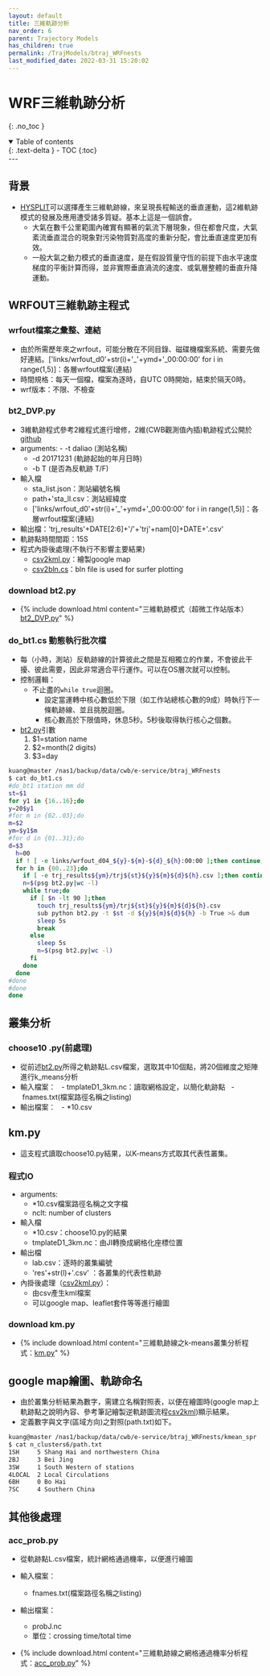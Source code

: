```yaml
---
layout: default
title: 三維軌跡分析
nav_order: 6
parent: Trajectory Models
has_children: true
permalink: /TrajModels/btraj_WRFnests
last_modified_date: 2022-03-31 15:20:02
---
```


# WRF三維軌跡分析
{: .no_toc }

<details open markdown="block">
  <summary>
    Table of contents
  </summary>
  {: .text-delta }
- TOC
{:toc}
</details>
---

## 背景
- [HYSPLIT][HYSPLIT]可以選擇產生三維軌跡線，來呈現長程輸送的垂直運動，這2維軌跡模式的發展及應用遭受諸多質疑。基本上這是一個誤會。
  - 大氣在數千公里範圍內確實有顯著的氣流下層現象，但在都會尺度，大氣紊流垂直混合的現象對污染物質對高度的重新分配，會比垂直速度更加有效。
  - 一般大氣之動力模式的垂直速度，是在假設質量守恆的前提下由水平速度梯度的平衡計算而得，並非實際垂直渦流的速度、或氣層整體的垂直升降運動。
  

## WRFOUT三維軌跡主程式
### wrfout檔案之彙整、連結
- 由於所需歷年來之wrfout，可能分散在不同目錄、磁碟機檔案系統、需要先做好連結。['links/wrfout_d0'+str(i)+'_'+ymd+'_00:00:00' for i in range(1,5)]：各層wrfout檔案(連結)
- 時間規格：每天一個檔，檔案為逐時，自UTC 0時開始，結束於隔天0時。
- wrf版本：不限、不檢查

### bt2_DVP.py
- 3維軌跡程式參考2維程式進行增修，2維(CWB觀測值內插)軌跡程式公開於[github](https://github.com/sinotec2/rd_cwbDay/blob/master/traj2kml.py)
- arguments:
  - \-t daliao (測站名稱)
  - \-d 20171231 (軌跡起始的年月日時)
  - \-b T (是否為反軌跡 T/F)
- 輸入檔
  - sta_list.json：測站編號名稱
  - path+'sta_ll.csv：測站經緯度
  - ['links/wrfout_d0'+str(i)+'_'+ymd+'_00:00:00' for i in range(1,5)]：各層wrfout檔案(連結)
- 輸出檔：'trj_results'+DATE[2:6]+'/'+'trj'+nam[0]+DATE+'.csv'
- 軌跡點時間間距：15S
- 程式內掛後處理(不執行不影響主要結果)
  - [csv2kml.py][csv2kml]：繪製google map
  - [csv2bln.cs](https://sinotec2.github.io/Focus-on-Air-Quality/wind_models/CODiS/traj/#csv2bln)：bln file is used for surfer plotting

### download bt2.py

- {% include download.html content="三維軌跡模式（超微工作站版本）[bt2_DVP.py](https://github.com/sinotec2/Focus-on-Air-Quality/blob/main/TrajModels/btraj_WRFnests/bt2_DVP.py)" %}

### do_bt1.cs 動態執行批次檔
- 每（小時，測站）反軌跡線的計算彼此之間是互相獨立的作業，不會彼此干擾、彼此需要，因此非常適合平行運作。可以在OS層次就可以控制。
- 控制邏輯：
  - 不止盡的`while true`迴圈。
    - 設定當運轉中核心數低於下限（如工作站總核心數的9成）時執行下一條軌跡線、並且挑脫迴圈。
    - 核心數高於下限值時，休息5秒。5秒後取得執行核心之個數。
- [bt2.py][bt2]引數
  1. $1=station name
  2. $2=month(2 digits)
  3. $3=day

```bash
kuang@master /nas1/backup/data/cwb/e-service/btraj_WRFnests
$ cat do_bt1.cs
#do_bt1 station mm dd
st=$1
for y1 in {16..16};do
y=20$y1
#for m in {02..03};do
m=$2
ym=$y1$m
#for d in {01..31};do
d=$3
  h=00
  if ! [ -e links/wrfout_d04_${y}-${m}-${d}_${h}:00:00 ];then continue;fi
  for h in {00..23};do
    if [ -e trj_results${ym}/trj${st}${y}${m}${d}${h}.csv ];then continue;fi
    n=$(psg bt2.py|wc -l)
    while true;do
      if [ $n -lt 90 ];then
        touch trj_results${ym}/trj${st}${y}${m}${d}${h}.csv
        sub python bt2.py -t $st -d ${y}${m}${d}${h} -b True >& dum
        sleep 5s
        break
      else
        sleep 5s
        n=$(psg bt2.py|wc -l)
      fi
    done
  done
#done
#done
done
```

## 叢集分析
### choose10 .py(前處理)
- 從前述[bt2.py](#bt2_DVP_py)所得之軌跡點L.csv檔案，選取其中10個點，將20個維度之矩陣進行k_means分析
- 輸入檔案：
  - tmplateD1_3km.nc：讀取網格設定，以簡化軌跡點
  - fnames.txt(檔案路徑名稱之listing)
- 輸出檔案：
  - *10.csv

## km.py
- 這支程式讀取choose10.py結果，以K-means方式取其代表性叢集。

### 程式IO
- arguments:
  - *10.csv檔案路徑名稱之文字檔
  - nclt: number of clusters
- 輸入檔
  - *10.csv：choose10.py的結果
  - tmplateD1_3km.nc：由JI轉換成網格化座標位置
- 輸出檔
  - lab.csv：逐時的叢集編號
  - 'res'+str(l)+'.csv' ：各叢集的代表性軌跡
- 內掛後處理（[csv2kml.py][csv2kml]）：
  - 由csv產生kml檔案
  - 可以google map、leaflet套件等等進行繪圖

### download km.py

- {% include download.html content="三維軌跡線之k-means叢集分析程式：[km.py](https://github.com/sinotec2/Focus-on-Air-Quality/blob/main/TrajModels/btraj_WRFnests/km.py)" %}

## google map繪圖、軌跡命名
- 由於叢集分析結果為數字，需建立名稱對照表，以便在繪圖時(google map上軌跡點之說明內容、參考筆記繪製逆軌跡圖流程[csv2kml][csv2kml])顯示結果。
- 定義數字與文字(區域方向)之對照(path.txt)如下。

```bash
kuang@master /nas1/backup/data/cwb/e-service/btraj_WRFnests/kmean_spr
$ cat n_clusters6/path.txt
1SH     5 Shang Hai and northwestern China
2BJ     3 Bei Jing
3SW     1 South Western of stations
4LOCAL  2 Local Circulations
6BH     0 Bo Hai
7SC     4 Southern China
```

## 其他後處理
### acc_prob.py
- 從軌跡點L.csv檔案，統計網格通過機率，以便進行繪圖
- 輸入檔案：
  - fnames.txt(檔案路徑名稱之listing)
- 輸出檔案：
  - probJ.nc
  - 單位：crossing time/total time

- {% include download.html content="三維軌跡線之網格通過機率分析程式：[acc_prob.py](https://github.com/sinotec2/Focus-on-Air-Quality/blob/main/TrajModels/btraj_WRFnests/acc_prob.py)" %}

[csv2kml]: <https://sinotec2.github.io/Focus-on-Air-Quality/utilities/GIS/csv2kml/> "點狀資訊KML檔之撰寫(csv2kml.py)"
[bt2]: <https://sinotec2.github.io/Focus-on-Air-Quality/TrajModels/btraj_WRFnests#bt2_dvppy> "3維軌跡程式"
[HYSPLIT]: <https://sinotec2.github.io/Focus-on-Air-Quality/TrajModels/HYSPLIT/> "Hybrid Single Particle Lagrangian Integrated Trajectory Model 美國海洋與大氣總署空氣資源研究室(NOAA ARL)所發展的模式。"